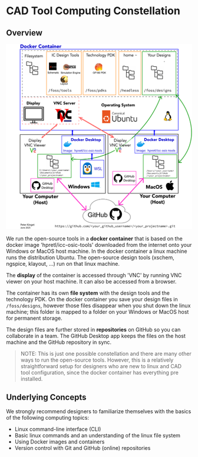 # CAD Tool Computing Constellation

## Overview
<p align="center">
   <img src="./img/Computer_Tools_Setup.png" width="600" />
</p>  

We run the open-source tools in a **docker container** that is based on the docker image 'hpretl/icc-osic-tools' downloaded from the internet onto your Windows or MacOS host machine. In the docker container a linux machine runs the distribution Ubuntu. The open-source design tools (xschem, ngspice, klayout, ...) run on that linux machine. 

The **display** of the container is accessed through 'VNC' by running VNC viewer on your host machine. It can also be accessed from a browser.

The container has its own **file system** with the design tools and the technology PDK. On the docker container you save your design files in `/foss/designs`, however those files disappear when you shut down the linux machine; this folder is mapped to a folder on your Windows or MacOS host for permanent storage.

The design files are further stored in **repositories** on GitHub so you can collaborate in a team. The GitHub Desktop app keeps the files on the host machine and the GitHub repository in sync. 

> NOTE: This is just one possible constellation and there are many other ways to run the open-source tools. However, this is a relatively straightforward setup for designers who are new to linux and CAD tool configuration, since the docker container has everything pre installed. 

## Underlying Concepts

We strongly recommend designers to familiarize themselves with the basics of the following computing topics:

- Linux command-line interface (CLI)
- Basic linux commands and an understanding of the linux file system
- Using Docker images and containers
- Version control with Git and GitHub (online) repositories 